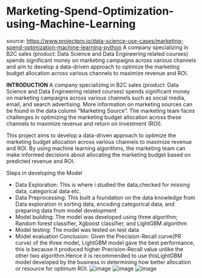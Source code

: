 # Marketing-Spend-Optimization-using-Machine-Learning
source: https://www.projectpro.io/data-science-use-cases/marketing-spend-optimization-machine-learning-python
A company specializing in B2C sales (product: Data Science and Data Engineering related courses) spends significant money on marketing campaigns across various channels  and aim to develop a data-driven approach to optimize the marketing budget allocation across various channels to maximize revenue and ROI.



**INTRODUCTION**
A company specializing in B2C sales (product: Data Science and Data Engineering related courses) spends significant money on marketing campaigns across various channels such as social media, email, and search advertising. More information on marketing sources can be found in the data column “Marketing Source”. The marketing team faces challenges in optimizing the marketing budget allocation across these channels to maximize revenue and return on investment (ROI).

This project aims to develop a data-driven approach to optimize the marketing budget allocation across various channels to maximize revenue and ROI. By using machine learning algorithms, the marketing team can make informed decisions about allocating the marketing budget based on predicted revenue and ROI.

Steps in developing the Model
- Data Exploration: This is where i studied the data,checked for missing data, categorical data etc.
- Data Preprocessing: This built a foundation on the data knowledge from Data exploration in sorting data, encoding categorical data, and preparing data from model development
- Model building: The model was developed using three algorithm; Random forest classifier, Xgboost classifier, and LightGBM algorithm
- Model testing: The model was tested on test data
- Model evaluation
  Conclusion: Given the Precision-Recall curve(PR curve) of the three model, LightGBM model gave the best performance, this is because it produced higher Precision-Recall value unlike the other two algorithm.Hence it is recommended to use thisLightGBM model developed by the business in determining how better allocation or resource for optimum ROI. 
  ![image](https://github.com/user-attachments/assets/6a06c221-bd35-4140-8006-00f201650d5c)
![image](https://github.com/user-attachments/assets/ca97fcbd-5da3-4f63-8e8c-783c40b8e245)
![image](https://github.com/user-attachments/assets/40537835-8572-45f3-8548-09bd0c33d940)

